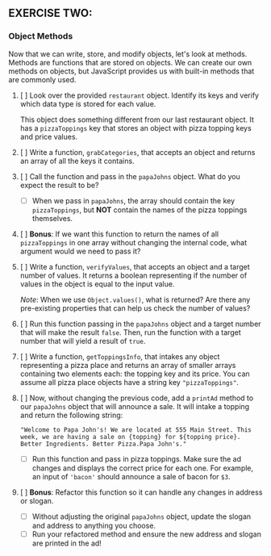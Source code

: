 ## EXERCISE TWO:

### Object Methods

Now that we can write, store, and modify objects, let's look at methods. Methods are functions that are stored on objects. We can create our own methods on objects, but JavaScript provides us with built-in methods that are commonly used.

1. [ ] Look over the provided `restaurant` object. Identify its keys and verify which data type is stored for each value.

   This object does something different from our last restaurant object. It has a `pizzaToppings` key that stores an object with pizza topping keys and price values.

2. [ ] Write a function, `grabCategories`, that accepts an object and returns an array of all the keys it contains.

3. [ ] Call the function and pass in the `papaJohns` object. What do you expect the result to be?

   - [ ] When we pass in `papaJohns`, the array should contain the key `pizzaToppings`, but **NOT** contain the names of the pizza toppings themselves.

4. [ ] **Bonus**: If we want this function to return the names of all `pizzaToppings` in one array without changing the internal code, what argument would we need to pass it?

5. [ ] Write a function, `verifyValues`, that accepts an object and a target number of values. It returns a boolean representing if the number of values in the object is equal to the input value.

   _Note_: When we use `Object.values()`, what is returned? Are there any pre-existing properties that can help us check the number of values?

6. [ ] Run this function passing in the `papaJohns` object and a target number that will make the result `false`. Then, run the function with a target number that will yield a result of `true`.

7. [ ] Write a function, `getToppingsInfo`, that intakes any object representing a pizza place and returns an array of smaller arrays containing two elements each: the topping key and its price. You can assume all pizza place objects have a string key `"pizzaToppings"`.

8. [ ] Now, without changing the previous code, add a `printAd` method to our `papaJohns` object that will announce a sale. It will intake a topping and return the following string:

   `"Welcome to Papa John's! We are located at 555 Main Street. This week, we are having a sale on {topping} for ${topping price}. Better Ingredients. Better Pizza.Papa John's."`

   - [ ] Run this function and pass in pizza toppings. Make sure the ad changes and displays the correct price for each one. For example, an input of `'bacon'` should announce a sale of bacon for `$3`.

9. [ ] **Bonus**: Refactor this function so it can handle any changes in address or slogan.

   - [ ] Without adjusting the original `papaJohns` object, update the slogan and address to anything you choose.
   - [ ] Run your refactored method and ensure the new address and slogan are printed in the ad!
